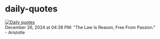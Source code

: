 # daily-quotes
[![Daily quotes](https://github.com/ceepu8/daily-quotes/actions/workflows/daily-quote.yml/badge.svg)](https://github.com/ceepu8/daily-quotes/actions/workflows/daily-quote.yml)<br/>
December 26, 2024 at 04:38 PM: "The Law Is Reason, Free From Passion." - Aristotle
